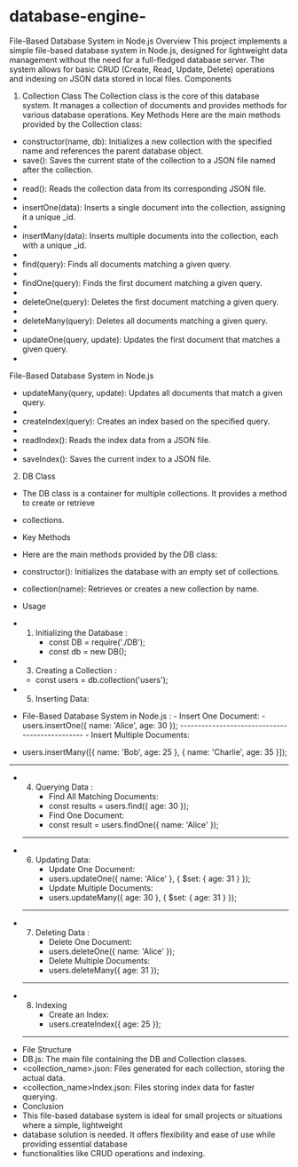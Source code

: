 # database-engine-
File-Based Database System in Node.js
Overview
This project implements a simple file-based database system in Node.js, designed for lightweight
data management without the need for a full-fledged database server. The system allows for basic
CRUD (Create, Read, Update, Delete) operations and indexing on JSON data stored in local files.
Components
1. Collection Class
The Collection class is the core of this database system. It manages a collection of documents and
provides methods for various database operations.
Key Methods
Here are the main methods provided by the Collection class:
- constructor(name, db): Initializes a new collection with the specified name and references the
parent database object.
- save(): Saves the current state of the collection to a JSON file named after the collection.
- 
- read(): Reads the collection data from its corresponding JSON file.
- 
- insertOne(data): Inserts a single document into the collection, assigning it a unique _id.
- 
- insertMany(data): Inserts multiple documents into the collection, each with a unique _id.
- 
- find(query): Finds all documents matching a given query.
- 
- findOne(query): Finds the first document matching a given query.
- 
- deleteOne(query): Deletes the first document matching a given query.
- 
- deleteMany(query): Deletes all documents matching a given query.
- 
- updateOne(query, update): Updates the first document that matches a given query.
- 
File-Based Database System in Node.js

- updateMany(query, update): Updates all documents that match a given query.
- 
- createIndex(query): Creates an index based on the specified query.
- 
- readIndex(): Reads the index data from a JSON file.
- 
- saveIndex(): Saves the current index to a JSON file.
2. DB Class
- The DB class is a container for multiple collections. It provides a method to create or retrieve
- collections.
- Key Methods
- Here are the main methods provided by the DB class:
- constructor(): Initializes the database with an empty set of collections.
- collection(name): Retrieves or creates a new collection by name.
- Usage
- 1. Initializing the Database :
       - const DB = require('./DB');
       - const db = new DB();
   
- 3. Creating a Collection :
   - const users = db.collection('users');
- 5. Inserting Data:

- File-Based Database System in Node.js : 
       - Insert One Document:
       - users.insertOne({ name: 'Alice', age: 30 });
         -----------------------------------------------
       - Insert Multiple Documents:
- users.insertMany([{ name: 'Bob', age: 25 }, { name: 'Charlie', age: 35 }]);
---------------------------------------------------------
- 4. Querying Data : 
       - Find All Matching Documents:
       - const results = users.find({ age: 30 });
       - Find One Document:
       -  const result = users.findOne({ name: 'Alice' });
   ------------------------------------------------------
- 6. Updating Data:
       - Update One Document:
       - users.updateOne({ name: 'Alice' }, { $set: { age: 31 } });
       - Update Multiple Documents:
       - users.updateMany({ age: 30 }, { $set: { age: 31 } });
   -------------------------------------------------------
- 7. Deleting Data : 
       - Delete One Document:
       - users.deleteOne({ name: 'Alice' });
       - Delete Multiple Documents:
       - users.deleteMany({ age: 31 });
   ------------------------------------------------------
- 8. Indexing
       - Create an Index:
       - users.createIndex({ age: 25 });
   ------------------------------------------------------
- File Structure
- DB.js: The main file containing the DB and Collection classes.
- <collection_name>.json: Files generated for each collection, storing the actual data.
- <collection_name>Index.json: Files storing index data for faster querying.
- Conclusion
- This file-based database system is ideal for small projects or situations where a simple, lightweight
- database solution is needed. It offers flexibility and ease of use while providing essential database
- functionalities like CRUD operations and indexing.
